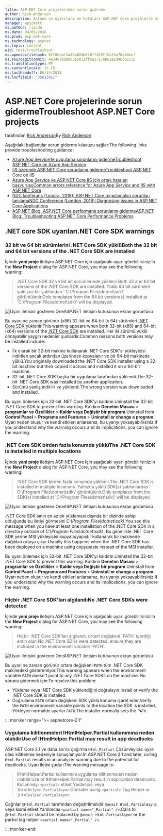 ```yaml
---
title: ASP.NET Core projelerinde sorun giderme
author: Rick-Anderson
description: Anlama ve uyarıları ve hataları ASP.NET Core projelerle sorun giderme.
manager: wpickett
ms.author: riande
ms.date: 04/05/2018
ms.prod: asp.net-core
ms.technology: aspnet
ms.topic: content
uid: test/troubleshoot
ms.openlocfilehash: 8ff8ddaf4a35a02db650ff429ffbbf4e76a53ecf
ms.sourcegitcommit: 4e3497bda0c3e5011ffba3717eb61a1d46c61c15
ms.translationtype: MT
ms.contentlocale: tr-TR
ms.lasthandoff: 06/14/2018
ms.locfileid: "35613011"
---
```

# <a name="troubleshoot-aspnet-core-projects"></a><span data-ttu-id="2b820-103">ASP.NET Core projelerinde sorun giderme</span><span class="sxs-lookup"><span data-stu-id="2b820-103">Troubleshoot ASP.NET Core projects</span></span>

<span data-ttu-id="2b820-104">tarafından [Rick Anderson](https://twitter.com/RickAndMSFT)</span><span class="sxs-lookup"><span data-stu-id="2b820-104">By [Rick Anderson](https://twitter.com/RickAndMSFT)</span></span>

<span data-ttu-id="2b820-105">Aşağıdaki bağlantılar sorun giderme kılavuzu sağlar:</span><span class="sxs-lookup"><span data-stu-id="2b820-105">The following links provide troubleshooting guidance:</span></span>

* [<span data-ttu-id="2b820-106">Azure App Service’te uygulama sorunlarını giderme</span><span class="sxs-lookup"><span data-stu-id="2b820-106">Troubleshoot ASP.NET Core on Azure App Service</span></span>](xref:host-and-deploy/azure-apps/troubleshoot)
* [<span data-ttu-id="2b820-107">IIS üzerinde ASP.NET Core sorunlarını giderme</span><span class="sxs-lookup"><span data-stu-id="2b820-107">Troubleshoot ASP.NET Core on IIS</span></span>](xref:host-and-deploy/iis/troubleshoot)
* [<span data-ttu-id="2b820-108">Azure App Service ve ASP.NET Core IIS için ortak hataları başvurusu</span><span class="sxs-lookup"><span data-stu-id="2b820-108">Common errors reference for Azure App Service and IIS with ASP.NET Core</span></span>](xref:host-and-deploy/azure-iis-errors-reference)
* [<span data-ttu-id="2b820-109">NDC konferans (Londra, 2018): ASP.NET Core uygulamaları sorunları tanılama</span><span class="sxs-lookup"><span data-stu-id="2b820-109">NDC Conference (London, 2018): Diagnosing issues in ASP.NET Core Applications</span></span>](https://www.youtube.com/watch?v=RYI0DHoIVaA)
* [<span data-ttu-id="2b820-110">ASP.NET Blog: ASP.NET Core performans sorunlarını giderme</span><span class="sxs-lookup"><span data-stu-id="2b820-110">ASP.NET Blog: Troubleshooting ASP.NET Core Performance Problems</span></span>](https://blogs.msdn.microsoft.com/webdev/2018/05/23/asp-net-core-performance-improvements/)

## <a name="net-core-sdk-warnings"></a><span data-ttu-id="2b820-111">.NET core SDK uyarıları</span><span class="sxs-lookup"><span data-stu-id="2b820-111">.NET Core SDK warnings</span></span>

### <a name="both-the-32-bit-and-64-bit-versions-of-the-net-core-sdk-are-installed"></a><span data-ttu-id="2b820-112">32 bit ve 64 bit sürümlerini .NET Core SDK yüklü</span><span class="sxs-lookup"><span data-stu-id="2b820-112">Both the 32 bit and 64 bit versions of the .NET Core SDK are installed</span></span>

<span data-ttu-id="2b820-113">İçinde **yeni proje** iletişim ASP.NET Core için aşağıdaki uyarı görebilirsiniz:</span><span class="sxs-lookup"><span data-stu-id="2b820-113">In the **New Project** dialog for ASP.NET Core, you may see the following warning:</span></span>

> <span data-ttu-id="2b820-114">.NET Core SDK 32 ve 64 bit sürümlerinde yüklenir.</span><span class="sxs-lookup"><span data-stu-id="2b820-114">Both 32 and 64 bit versions of the .NET Core SDK are installed.</span></span> <span data-ttu-id="2b820-115">Yüklü 64 bit sürümleri yalnızca bir şablondan ' C:\\Program Files\\dotnet\\sdk\\' görüntülenir.</span><span class="sxs-lookup"><span data-stu-id="2b820-115">Only templates from the 64 bit version(s) installed at 'C:\\Program Files\\dotnet\\sdk\\' will be displayed.</span></span>

![Uyarı iletisini gösteren OneASP.NET iletişim kutusunun ekran görüntüsü](troubleshoot/_static/both32and64bit.png)

<span data-ttu-id="2b820-117">Bu uyarı ne zaman görünür (x86) 32-bit ve 64-bit (x 64) sürümleri [.NET Core SDK](https://www.microsoft.com/net/download/all) yüklenir.</span><span class="sxs-lookup"><span data-stu-id="2b820-117">This warning appears when both 32-bit (x86) and 64-bit (x64) versions of the [.NET Core SDK](https://www.microsoft.com/net/download/all) are installed.</span></span> <span data-ttu-id="2b820-118">Her iki sürümü yüklü olmayabilir yaygın nedenler şunlardır:</span><span class="sxs-lookup"><span data-stu-id="2b820-118">Common reasons both versions may be installed include:</span></span>

* <span data-ttu-id="2b820-119">İlk olarak bir 32-bit makine kullanarak .NET Core SDK'sı yükleyicisi indirilen ancak ardından üzerinden kopyalanır ve bir 64-bit makinede yüklü.</span><span class="sxs-lookup"><span data-stu-id="2b820-119">You originally downloaded the .NET Core SDK installer using a 32-bit machine but then copied it across and installed it on a 64-bit machine.</span></span>
* <span data-ttu-id="2b820-120">32-bit .NET Core SDK başka bir uygulama tarafından yüklendi.</span><span class="sxs-lookup"><span data-stu-id="2b820-120">The 32-bit .NET Core SDK was installed by another application.</span></span>
* <span data-ttu-id="2b820-121">Sürümü yanlış indirilir ve yüklendi.</span><span class="sxs-lookup"><span data-stu-id="2b820-121">The wrong version was downloaded and installed.</span></span>

<span data-ttu-id="2b820-122">Bu uyarı önlemek için 32-bit .NET Core SDK'yı kaldırın.</span><span class="sxs-lookup"><span data-stu-id="2b820-122">Uninstall the 32-bit .NET Core SDK to prevent this warning.</span></span> <span data-ttu-id="2b820-123">Kaldırın **Denetim Masası** > **programlar ve Özellikler** > **Kaldır veya Değiştir bir program**.</span><span class="sxs-lookup"><span data-stu-id="2b820-123">Uninstall from **Control Panel** > **Programs and Features** > **Uninstall or change a program**.</span></span> <span data-ttu-id="2b820-124">Uyarı neden oluşur ve kendi etkileri anlarsanız, bu uyarıyı yoksayabilirsiniz.</span><span class="sxs-lookup"><span data-stu-id="2b820-124">If you understand why the warning occurs and its implications, you can ignore the warning.</span></span>

### <a name="the-net-core-sdk-is-installed-in-multiple-locations"></a><span data-ttu-id="2b820-125">.NET Core SDK birden fazla konumda yüklü</span><span class="sxs-lookup"><span data-stu-id="2b820-125">The .NET Core SDK is installed in multiple locations</span></span>

<span data-ttu-id="2b820-126">İçinde **yeni proje** iletişim ASP.NET Core için aşağıdaki uyarı görebilirsiniz:</span><span class="sxs-lookup"><span data-stu-id="2b820-126">In the **New Project** dialog for ASP.NET Core, you may see the following warning:</span></span>

> <span data-ttu-id="2b820-127">.NET Core SDK birden fazla konumda yüklenir.</span><span class="sxs-lookup"><span data-stu-id="2b820-127">The .NET Core SDK is installed in multiple locations.</span></span> <span data-ttu-id="2b820-128">Yalnızca yüklü SDK(s) şablonlardan ' C:\\Program Files\\dotnet\\sdk\\' görüntülenir.</span><span class="sxs-lookup"><span data-stu-id="2b820-128">Only templates from the SDK(s) installed at 'C:\\Program Files\\dotnet\\sdk\\' will be displayed.</span></span>

![Uyarı iletisini gösteren OneASP.NET iletişim kutusunun ekran görüntüsü](troubleshoot/_static/multiplelocations.png)

<span data-ttu-id="2b820-130">.NET Core SDK'sının en az bir yüklemesi dışında bir dizinde sahip olduğunda bu iletiyi görmesini *C:\\Program Files\\dotnet\\sdk\\*.</span><span class="sxs-lookup"><span data-stu-id="2b820-130">You see this message when you have at least one installation of the .NET Core SDK in a directory outside of *C:\\Program Files\\dotnet\\sdk\\*.</span></span> <span data-ttu-id="2b820-131">Bu genellikle .NET Core SDK yerine MSI yükleyicisi kopyala/yapıştır kullanarak bir makinede dağıtılan ortaya çıkar.</span><span class="sxs-lookup"><span data-stu-id="2b820-131">Usually this happens when the .NET Core SDK has been deployed on a machine using copy/paste instead of the MSI installer.</span></span>

<span data-ttu-id="2b820-132">Bu uyarı önlemek için 32-bit .NET Core SDK'yı kaldırın.</span><span class="sxs-lookup"><span data-stu-id="2b820-132">Uninstall the 32-bit .NET Core SDK to prevent this warning.</span></span> <span data-ttu-id="2b820-133">Kaldırın **Denetim Masası** > **programlar ve Özellikler** > **Kaldır veya Değiştir bir program**.</span><span class="sxs-lookup"><span data-stu-id="2b820-133">Uninstall from **Control Panel** > **Programs and Features** > **Uninstall or change a program**.</span></span> <span data-ttu-id="2b820-134">Uyarı neden oluşur ve kendi etkileri anlarsanız, bu uyarıyı yoksayabilirsiniz.</span><span class="sxs-lookup"><span data-stu-id="2b820-134">If you understand why the warning occurs and its implications, you can ignore the warning.</span></span>

### <a name="no-net-core-sdks-were-detected"></a><span data-ttu-id="2b820-135">Hiçbir .NET Core SDK'ları algılandı</span><span class="sxs-lookup"><span data-stu-id="2b820-135">No .NET Core SDKs were detected</span></span>

<span data-ttu-id="2b820-136">İçinde **yeni proje** iletişim ASP.NET Core için aşağıdaki uyarı görebilirsiniz:</span><span class="sxs-lookup"><span data-stu-id="2b820-136">In the **New Project** dialog for ASP.NET Core, you may see the following warning:</span></span>

> <span data-ttu-id="2b820-137">Hiçbir .NET Core SDK'ları algılandı, ortam değişkeni 'PATH' içerdiği emin olun.</span><span class="sxs-lookup"><span data-stu-id="2b820-137">No .NET Core SDKs were detected, ensure they are included in the environment variable 'PATH'.</span></span>

![Uyarı iletisini gösteren OneASP.NET iletişim kutusunun ekran görüntüsü](troubleshoot/_static/NoNetCore.png)

<span data-ttu-id="2b820-139">Bu uyarı ne zaman görünür ortam değişkeni `PATH` tüm .NET Core SDK makinedeki gösteremiyor.</span><span class="sxs-lookup"><span data-stu-id="2b820-139">This warning appears when the environment variable `PATH` doesn't point to any .NET Core SDKs on the machine.</span></span> <span data-ttu-id="2b820-140">Bu sorunu gidermek için:</span><span class="sxs-lookup"><span data-stu-id="2b820-140">To resolve this problem:</span></span>

* <span data-ttu-id="2b820-141">Yükleme veya .NET Core SDK yüklendiğini doğrulayın.</span><span class="sxs-lookup"><span data-stu-id="2b820-141">Install or verify the .NET Core SDK is installed.</span></span>
* <span data-ttu-id="2b820-142">Doğrulama `PATH` ortam değişkeni SDK yüklü konuma işaret eder.</span><span class="sxs-lookup"><span data-stu-id="2b820-142">Verify the `PATH` environment variable points to the location the SDK is installed.</span></span> <span data-ttu-id="2b820-143">Yükleyici normalde ayarlar `PATH`.</span><span class="sxs-lookup"><span data-stu-id="2b820-143">The installer normally sets the `PATH`.</span></span>

::: moniker range=">= aspnetcore-2.1"

### <a name="use-of-ihtmlhelperpartial-may-result-in-app-deadlocks"></a><span data-ttu-id="2b820-144">Uygulama kilitlenmeleri IHtmlHelper.Partial kullanımına neden olabilir</span><span class="sxs-lookup"><span data-stu-id="2b820-144">Use of IHtmlHelper.Partial may result in app deadlocks</span></span>

<span data-ttu-id="2b820-145">ASP.NET Core 2.1 ve daha sonra çağırma `Html.Partial` Çözümleyicisi uyarı olası kilitlenme nedeniyle sonuçlanıyor.</span><span class="sxs-lookup"><span data-stu-id="2b820-145">In ASP.NET Core 2.1 and later, calling `Html.Partial` results in an analyzer warning due to the potential for deadlocks.</span></span> <span data-ttu-id="2b820-146">Uyarı iletisi şudur:</span><span class="sxs-lookup"><span data-stu-id="2b820-146">The warning message is:</span></span>

> <span data-ttu-id="2b820-147">IHtmlHelper.Partial kullanımını uygulama kilitlenmeleri neden olabilir.</span><span class="sxs-lookup"><span data-stu-id="2b820-147">Use of IHtmlHelper.Partial may result in application deadlocks.</span></span> <span data-ttu-id="2b820-148">Kullanmayı `<partial>` etiket Yardımcısı veya `IHtmlHelper.PartialAsync`.</span><span class="sxs-lookup"><span data-stu-id="2b820-148">Consider using `<partial>` Tag Helper or `IHtmlHelper.PartialAsync`.</span></span>

<span data-ttu-id="2b820-149">Çağrılar `@Html.Partial` tarafından değiştirilmelidir `@await Html.PartialAsync` veya kısmi etiket Yardımcısı `<partial name="_Partial" />`.</span><span class="sxs-lookup"><span data-stu-id="2b820-149">Calls to `@Html.Partial` should be replaced by `@await Html.PartialAsync` or the partial tag helper `<partial name="_Partial" />`.</span></span>

::: moniker-end
